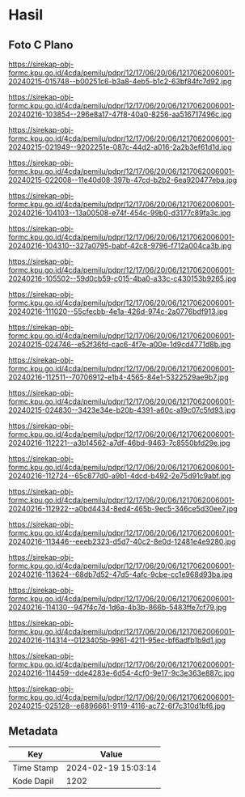 # Hasil

## Foto C Plano

https://sirekap-obj-formc.kpu.go.id/4cda/pemilu/pdpr/12/17/06/20/06/1217062006001-20240215-015748--b00251c6-b3a8-4eb5-b1c2-63bf84fc7d92.jpg

https://sirekap-obj-formc.kpu.go.id/4cda/pemilu/pdpr/12/17/06/20/06/1217062006001-20240216-103854--296e8a17-47f8-40a0-8256-aa516717496c.jpg

https://sirekap-obj-formc.kpu.go.id/4cda/pemilu/pdpr/12/17/06/20/06/1217062006001-20240215-021949--9202251e-087c-44d2-a016-2a2b3ef61d1d.jpg

https://sirekap-obj-formc.kpu.go.id/4cda/pemilu/pdpr/12/17/06/20/06/1217062006001-20240215-022008--11e40d08-397b-47cd-b2b2-6ea920477eba.jpg

https://sirekap-obj-formc.kpu.go.id/4cda/pemilu/pdpr/12/17/06/20/06/1217062006001-20240216-104103--13a00508-e74f-454c-99b0-d3177c89fa3c.jpg

https://sirekap-obj-formc.kpu.go.id/4cda/pemilu/pdpr/12/17/06/20/06/1217062006001-20240216-104310--327a0795-babf-42c8-9796-f712a004ca3b.jpg

https://sirekap-obj-formc.kpu.go.id/4cda/pemilu/pdpr/12/17/06/20/06/1217062006001-20240216-105502--59d0cb59-c015-4ba0-a33c-c430153b9265.jpg

https://sirekap-obj-formc.kpu.go.id/4cda/pemilu/pdpr/12/17/06/20/06/1217062006001-20240216-111020--55cfecbb-4e1a-426d-974c-2a0776bdf913.jpg

https://sirekap-obj-formc.kpu.go.id/4cda/pemilu/pdpr/12/17/06/20/06/1217062006001-20240215-024746--e52f36fd-cac6-4f7e-a00e-1d9cd4771d8b.jpg

https://sirekap-obj-formc.kpu.go.id/4cda/pemilu/pdpr/12/17/06/20/06/1217062006001-20240216-112511--70706912-e1b4-4565-84e1-5322529ae9b7.jpg

https://sirekap-obj-formc.kpu.go.id/4cda/pemilu/pdpr/12/17/06/20/06/1217062006001-20240215-024830--3423e34e-b20b-4391-a60c-a19c07c5fd93.jpg

https://sirekap-obj-formc.kpu.go.id/4cda/pemilu/pdpr/12/17/06/20/06/1217062006001-20240216-112221--a3b14562-a7df-46bd-9463-7c8550bfd29e.jpg

https://sirekap-obj-formc.kpu.go.id/4cda/pemilu/pdpr/12/17/06/20/06/1217062006001-20240216-112724--65c877d0-a9b1-4dcd-b492-2e75d91c9abf.jpg

https://sirekap-obj-formc.kpu.go.id/4cda/pemilu/pdpr/12/17/06/20/06/1217062006001-20240216-112922--a0bd4434-8ed4-465b-9ec5-346ce5d30ee7.jpg

https://sirekap-obj-formc.kpu.go.id/4cda/pemilu/pdpr/12/17/06/20/06/1217062006001-20240216-113446--eeeb2323-d5d7-40c2-8e0d-12481e4e9280.jpg

https://sirekap-obj-formc.kpu.go.id/4cda/pemilu/pdpr/12/17/06/20/06/1217062006001-20240216-113624--68db7d52-47d5-4afc-9cbe-cc1e968d93ba.jpg

https://sirekap-obj-formc.kpu.go.id/4cda/pemilu/pdpr/12/17/06/20/06/1217062006001-20240216-114130--947f4c7d-1d6a-4b3b-866b-5483ffe7cf79.jpg

https://sirekap-obj-formc.kpu.go.id/4cda/pemilu/pdpr/12/17/06/20/06/1217062006001-20240216-114314--0123405b-9961-4211-95ec-bf6adfb1b9d1.jpg

https://sirekap-obj-formc.kpu.go.id/4cda/pemilu/pdpr/12/17/06/20/06/1217062006001-20240216-114459--dde4283e-6d54-4cf0-9e17-9c3e363e887c.jpg

https://sirekap-obj-formc.kpu.go.id/4cda/pemilu/pdpr/12/17/06/20/06/1217062006001-20240215-025128--e6896661-9119-4116-ac72-6f7c310d1bf6.jpg


## Metadata

| Key        | Value               |
| ---------- | ------------------- |
| Time Stamp | 2024-02-19 15:03:14 |
| Kode Dapil | 1202                |



